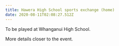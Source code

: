 ```yaml
---
title: Hawera High School sports exchange (home)
date: 2020-08-11T02:08:27.512Z
---
```

To be played at Whanganui High School.

More details closer to the event.